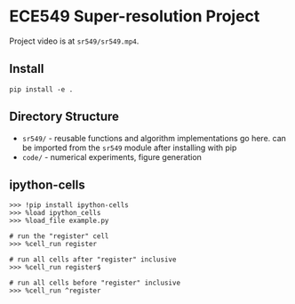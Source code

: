 # ECE549 Super-resolution Project

Project video is at `sr549/sr549.mp4`.

## Install

    pip install -e .
    
## Directory Structure

- `sr549/` - reusable functions and algorithm implementations go here.  can be imported from the `sr549` module after installing with pip
- `code/` - numerical experiments, figure generation

## ipython-cells

    >>> !pip install ipython-cells
    >>> %load ipython_cells
    >>> %load_file example.py

    # run the "register" cell
    >>> %cell_run register
    
    # run all cells after "register" inclusive
    >>> %cell_run register$

    # run all cells before "register" inclusive
    >>> %cell_run ^register
